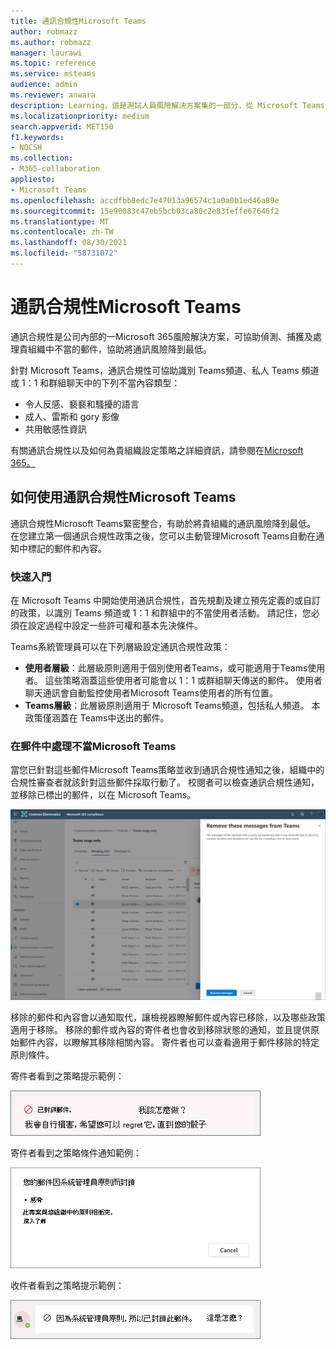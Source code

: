 ```yaml
---
title: 通訊合規性Microsoft Teams
author: robmazz
ms.author: robmazz
manager: laurawi
ms.topic: reference
ms.service: msteams
audience: admin
ms.reviewer: anwara
description: Learning，這是測試人員風險解決方案集的一部分，從 Microsoft Teams 的觀點 (這是 M365 通訊合規性功能的一) 。
ms.localizationpriority: medium
search.appverid: MET150
f1.keywords:
- NOCSH
ms.collection:
- M365-collaboration
appliesto:
- Microsoft Teams
ms.openlocfilehash: accdfbb8edc7e47013a96574c1a0a0b1ed46a89e
ms.sourcegitcommit: 15e90083c47eb5bcb03ca80c2e83feffe67646f2
ms.translationtype: MT
ms.contentlocale: zh-TW
ms.lasthandoff: 08/30/2021
ms.locfileid: "58731072"
---
```

# <a name="communication-compliance-with-microsoft-teams"></a>通訊合規性Microsoft Teams

通訊合規性是公司內部的一Microsoft 365風險解決方案，可協助偵測、捕獲及處理貴組織中不當的郵件，協助將通訊風險降到最低。

針對 Microsoft Teams，通訊合規性可協助識別 Teams[](/microsoft-365/compliance/communication-compliance-feature-reference)頻道、私人 Teams 頻道或 1：1 和群組聊天中的下列不當內容類型：

- 令人反感、褻褻和騷擾的語言
- 成人、雷斯和 gory 影像
- 共用敏感性資訊

有關通訊合規性以及如何為貴組織設定策略之詳細資訊，請參閱在[Microsoft 365。](/microsoft-365/compliance/communication-compliance)

## <a name="how-to-use-communication-compliance-in-microsoft-teams"></a>如何使用通訊合規性Microsoft Teams

通訊合規性Microsoft Teams緊密整合，有助於將貴組織的通訊風險降到最低。 在您建立第一個通訊合規性政策之後，您可以主動管理Microsoft Teams自動在通知中標記的郵件和內容。

### <a name="getting-started"></a>快速入門

在 Microsoft Teams 中開始使用通訊合規性，首先規劃及建立[](/microsoft-365/compliance/communication-compliance-plan)預先定義的或自訂的政策，以識別 Teams 頻道或 1：1 和群組中的不當使用者活動。 請記住，您必須在設定過程中設定一些[](/microsoft-365/compliance/communication-compliance-configure)許可權和基本先決條件。

Teams系統管理員可以在下列層級設定通訊合規性政策：

- **使用者層級**：此層級原則適用于個別使用者Teams，或可能適用于Teams使用者。 這些策略涵蓋這些使用者可能會以 1：1 或群組聊天傳送的郵件。 使用者聊天通訊會自動監控使用者Microsoft Teams使用者的所有位置。
- **Teams層級**：此層級原則適用于 Microsoft Teams頻道，包括私人頻道。 本政策僅涵蓋在 Teams中送出的郵件。

### <a name="act-on-inappropriate-messages-in-microsoft-teams"></a>在郵件中處理不當Microsoft Teams

當您已針對這些郵件Microsoft Teams策略並收到通訊合規性通知之後，組織中的合規性審查者就該針對這些郵件採取行動了。 校閱者可以檢查通訊合規性通知，並移除已標出的郵件，以在 Microsoft Teams。

![移除郵件中的Teams。](./media/communication-compliance-remove-teams-message.png)

移除的郵件和內容會以通知取代，讓檢視器瞭解郵件或內容已移除，以及哪些政策適用于移除。 移除的郵件或內容的寄件者也會收到移除狀態的通知，並且提供原始郵件內容，以瞭解其移除相關內容。 寄件者也可以查看適用于郵件移除的特定原則條件。

寄件者看到之策略提示範例：

![寄件者的策略提示。](./media/communication-compliance-warning-1.png)

寄件者看到之策略條件通知範例：

![寄件者的策略條件資訊。](./media/communication-compliance-warning-2.png)

收件者看到之策略提示範例：

![收件者的政策提示。](./media/communication-compliance-warning-3.png)